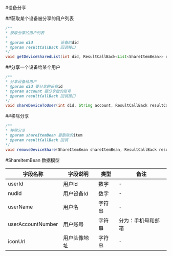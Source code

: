#设备分享


##获取某个设备被分享的用户列表
```java
/**
* 获取分享的用户列表
*
* @param did            设备的did
* @param resultCallBack 回调接口
*/
void getDeviceSharedList(int did, ResultCallBack<List<ShareItemBean>> resultCallBack);
```

##分享一个设备给某个用户
```java
/**
* 分享设备给用户
* @param did 要分享的设备id
* @param account 要分享给的账号
* @param resultCallBack 回调接口
*/
void shareDeviceToUser(int did, String account, ResultCallBack resultCallBack);
```

##移除分享
```java
/**
* 移除分享
* @param shareItemBean 要删除的item
* @param resultCallBack 回调
*/
void removeDeviceShare(ShareItemBean shareItemBean, ResultCallBack resultCallBack);
```



#ShareItemBean 数据模型

| 字段名称              | 字段说明   | 类型  | 备注        |
|-------------------|--------|-----|-----------|
| userId            | 用户id   | 数字  | \-        |
| nudId             | 用户设备Id | 数字  | \-        |
| userName          | 用户名    | 字符串 | \-        |
| userAccountNumber | 用户账号   | 字符串 | 分为：手机号和邮箱 |
| iconUrl           | 用户头像地址 | 字符串 | \-        |